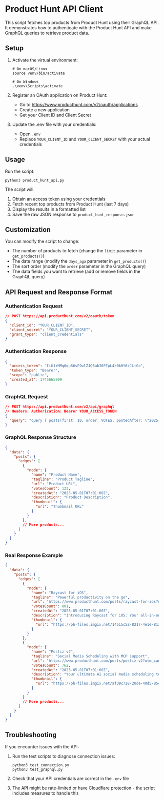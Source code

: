 # Product Hunt API Client

This script fetches top products from Product Hunt using their GraphQL API. It demonstrates how to authenticate with the Product Hunt API and make GraphQL queries to retrieve product data.

## Setup

1. Activate the virtual environment:
   ```
   # On macOS/Linux
   source venv/bin/activate
   
   # On Windows
   .\venv\Scripts\activate
   ```

2. Register an OAuth application on Product Hunt:
   - Go to https://www.producthunt.com/v2/oauth/applications
   - Create a new application
   - Get your Client ID and Client Secret

3. Update the .env file with your credentials:
   - Open `.env`
   - Replace `YOUR_CLIENT_ID` and `YOUR_CLIENT_SECRET` with your actual credentials

## Usage

Run the script:
```
python3 product_hunt_api.py
```

The script will:
1. Obtain an access token using your credentials
2. Fetch recent top products from Product Hunt (last 7 days)
3. Display the results in a formatted list
4. Save the raw JSON response to `product_hunt_response.json`

## Customization

You can modify the script to change:
- The number of products to fetch (change the `limit` parameter in `get_products()`)
- The date range (modify the `days_ago` parameter in `get_products()`)
- The sort order (modify the `order` parameter in the GraphQL query)
- The data fields you want to retrieve (add or remove fields in the GraphQL query)

## API Request and Response Format

### Authentication Request

```json
// POST https://api.producthunt.com/v2/oauth/token
{
  "client_id": "YOUR_CLIENT_ID",
  "client_secret": "YOUR_CLIENT_SECRET",
  "grant_type": "client_credentials"
}
```

### Authentication Response

```json
{
  "access_token": "IiU1rMMq6qu66vE9wlZJQ5abI6PEpL4k0kHY6zJLtGo",
  "token_type": "Bearer",
  "scope": "public",
  "created_at": 1746665909
}
```

### GraphQL Request

```json
// POST https://api.producthunt.com/v2/api/graphql
// Headers: Authorization: Bearer YOUR_ACCESS_TOKEN
{
  "query": "query { posts(first: 10, order: VOTES, postedAfter: \"2025-05-01T00:00:00Z\") { edges { node { name tagline url votesCount createdAt description thumbnail { url } } } } }"
}
```

### GraphQL Response Structure

```json
{
  "data": {
    "posts": {
      "edges": [
        {
          "node": {
            "name": "Product Name",
            "tagline": "Product Tagline",
            "url": "Product URL",
            "votesCount": 123,
            "createdAt": "2025-05-01T07:01:00Z",
            "description": "Product Description",
            "thumbnail": {
              "url": "Thumbnail URL"
            }
          }
        },
        // More products...
      ]
    }
  }
}
```

### Real Response Example

```json
{
  "data": {
    "posts": {
      "edges": [
        {
          "node": {
            "name": "Raycast for iOS",
            "tagline": "Powerful productivity on the go",
            "url": "https://www.producthunt.com/posts/raycast-for-ios?utm_campaign=producthunt-api&utm_medium=api-v2&utm_source=Application%3A+AI+Feed+%28ID%3A+187654%29",
            "votesCount": 801,
            "createdAt": "2025-05-01T07:01:00Z",
            "description": "Introducing Raycast for iOS: Your all-in-one productivity toolkit with AI, Notes, and more – now on mobile as the perfect companion to the macOS app.",
            "thumbnail": {
              "url": "https://ph-files.imgix.net/14515c52-8217-4e1e-813e-77a18abc6e82.png?auto=format"
            }
          }
        },
        {
          "node": {
            "name": "Postiz v2",
            "tagline": "Social Media Scheduling with MCP support",
            "url": "https://www.producthunt.com/posts/postiz-v2?utm_campaign=producthunt-api&utm_medium=api-v2&utm_source=Application%3A+AI+Feed+%28ID%3A+187654%29",
            "votesCount": 762,
            "createdAt": "2025-05-01T07:01:00Z",
            "description": "Your ultimate AI social media scheduling tool, 20+ available socials! Plus: MCPs, auto-reposts, repeated posts, AI agents, quick image generation, and auto short-linking.",
            "thumbnail": {
              "url": "https://ph-files.imgix.net/af39c728-20de-40d5-8540-1c4d862fc99d.png?auto=format"
            }
          }
        }
        // More products...
      ]
    }
  }
}
```

## Troubleshooting

If you encounter issues with the API:

1. Run the test scripts to diagnose connection issues:
   ```
   python3 test_connection.py
   python3 test_graphql.py
   ```

2. Check that your API credentials are correct in the `.env` file

3. The API might be rate-limited or have Cloudflare protection - the script includes measures to handle this
